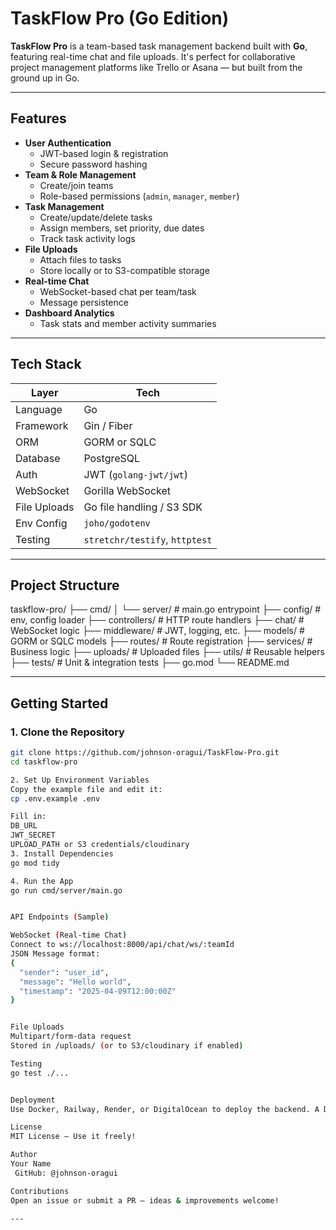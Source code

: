 # TaskFlow Pro (Go Edition)

**TaskFlow Pro** is a team-based task management backend built with **Go**, featuring real-time chat and file uploads. It's perfect for collaborative project management platforms like Trello or Asana — but built from the ground up in Go.

---

## Features

- **User Authentication**
  - JWT-based login & registration
  - Secure password hashing
- **Team & Role Management**
  - Create/join teams
  - Role-based permissions (`admin`, `manager`, `member`)
- **Task Management**
  - Create/update/delete tasks
  - Assign members, set priority, due dates
  - Track task activity logs
- **File Uploads**
  - Attach files to tasks
  - Store locally or to S3-compatible storage
- **Real-time Chat**
  - WebSocket-based chat per team/task
  - Message persistence
- **Dashboard Analytics**
  - Task stats and member activity summaries

---

## Tech Stack

| Layer         | Tech                        |
|---------------|-----------------------------|
| Language      | Go                          |
| Framework     | Gin / Fiber                 |
| ORM           | GORM or SQLC                |
| Database      | PostgreSQL                  |
| Auth          | JWT (`golang-jwt/jwt`)      |
| WebSocket     | Gorilla WebSocket           |
| File Uploads  | Go file handling / S3 SDK   |
| Env Config    | `joho/godotenv`             |
| Testing       | `stretchr/testify`, `httptest` |

---

## Project Structure


taskflow-pro/ ├── cmd/ │ └── server/ # main.go entrypoint ├── config/ # env, config loader ├── controllers/ # HTTP route handlers ├── chat/ # WebSocket logic ├── middleware/ # JWT, logging, etc. ├── models/ # GORM or SQLC models ├── routes/ # Route registration ├── services/ # Business logic ├── uploads/ # Uploaded files ├── utils/ # Reusable helpers ├── tests/ # Unit & integration tests ├── go.mod └── README.md

---

## Getting Started

### 1. Clone the Repository

```bash
git clone https://github.com/johnson-oragui/TaskFlow-Pro.git
cd taskflow-pro

2. Set Up Environment Variables
Copy the example file and edit it:
cp .env.example .env

Fill in:
DB_URL
JWT_SECRET
UPLOAD_PATH or S3 credentials/cloudinary
3. Install Dependencies
go mod tidy

4. Run the App
go run cmd/server/main.go


API Endpoints (Sample)

WebSocket (Real-time Chat)
Connect to ws://localhost:8000/api/chat/ws/:teamId
JSON Message format:
{
  "sender": "user_id",
  "message": "Hello world",
  "timestamp": "2025-04-09T12:00:00Z"
}


File Uploads
Multipart/form-data request
Stored in /uploads/ (or to S3/cloudinary if enabled)

Testing
go test ./...


Deployment
Use Docker, Railway, Render, or DigitalOcean to deploy the backend. A Dockerfile and docker-compose.yml can be added for easy setup.

License
MIT License — Use it freely!

Author
Your Name
 GitHub: @johnson-oragui

Contributions
Open an issue or submit a PR — ideas & improvements welcome!

---
